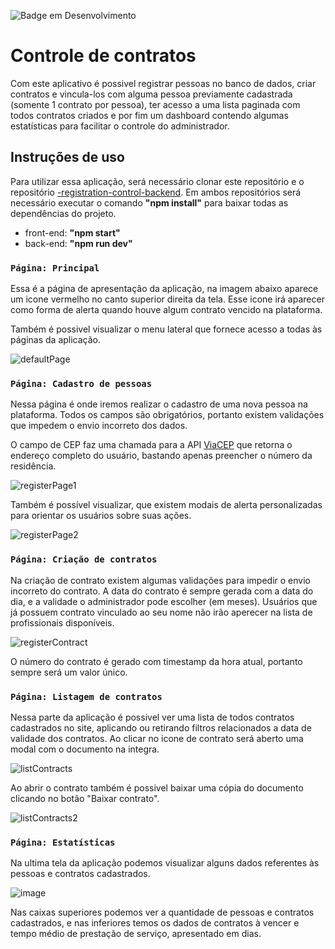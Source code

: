 ![Badge em Desenvolvimento](http://img.shields.io/static/v1?label=STATUS&message=FINALIZADO&color=GREEN&style=for-the-badge)


# Controle de contratos

Com este aplicativo é possivel registrar pessoas no banco de dados, criar contratos e vincula-los com alguma pessoa previamente cadastrada (somente 1 contrato por pessoa), ter acesso a uma lista paginada com todos contratos criados e por fim um dashboard contendo algumas estatísticas para facilitar o controle do administrador.

## Instruções de uso

Para utilizar essa aplicação, será necessário clonar este repositório e o repositório <a href="https://github.com/Abiscula/-registration-control-backend">-registration-control-backend</a>. Em ambos repositórios será necessário executar o comando <b>"npm install"</b> para baixar todas as dependências do projeto.
<ul>
  <li>front-end: <b>"npm start"</b></li>
  <li>back-end: <b>"npm run dev"</b></li>
</ul>

### `Página: Principal`

Essa é a página de apresentação da aplicação, na imagem abaixo aparece um icone vermelho no canto superior direita da tela. Esse icone irá aparecer como forma de alerta quando houve algum contrato vencido na plataforma.

Também é possivel visualizar o menu lateral que fornece acesso a todas às páginas da aplicação.

![defaultPage](https://user-images.githubusercontent.com/85578784/174488400-b01371ea-2286-40f5-a50e-574f96c78fed.gif)


### `Página: Cadastro de pessoas`

Nessa página é onde iremos realizar o cadastro de uma nova pessoa na plataforma. Todos os campos são obrigatórios, portanto existem validações que impedem o envio incorreto dos dados.

O campo de CEP faz uma chamada para a API <a href="https://viacep.com.br/">ViaCEP</a> que retorna o endereço completo do usuário, bastando apenas preencher o número da residência.

![registerPage1](https://user-images.githubusercontent.com/85578784/174488607-a65dd9f5-f553-4fcc-9ece-f8808ccf2a66.gif)

Também é possível visualizar, que existem modais de alerta personalizadas para orientar os usuários sobre suas ações.

![registerPage2](https://user-images.githubusercontent.com/85578784/174488943-b0a576e8-7501-4cd7-85ba-0bf13de3d646.gif)


### `Página: Criação de contratos`

Na criação de contrato existem algumas validações para impedir o envio incorreto do contrato. A data do contrato é sempre gerada com a data do dia, e a validade o administrador pode escolher (em meses). Usuários que já possuem contrato vinculado ao seu nome não irão aperecer na lista de profissionais disponíveis.

![registerContract](https://user-images.githubusercontent.com/85578784/174489706-d460ae1c-2be4-49f4-b51a-e0c4064f640d.gif)

O número do contrato é gerado com timestamp da hora atual, portanto sempre será um valor único.


### `Página: Listagem de contratos`

Nessa parte da aplicação é possivel ver uma lista de todos contratos cadastrados no site, aplicando ou retirando filtros relacionados a data de validade dos contratos.
Ao clicar no icone de contrato será aberto uma modal com o documento na integra.

![listContracts](https://user-images.githubusercontent.com/85578784/174489896-b5a1add4-41c1-4799-8ad4-0afde2a7ab38.gif)

Ao abrir o contrato também é possivel baixar uma cópia do documento clicando no botão "Baixar contrato".

![listContracts2](https://user-images.githubusercontent.com/85578784/174490007-713e13eb-b875-4818-b54e-9d2b59d5ab0d.gif)


### `Página: Estatísticas`

Na ultima tela da aplicação podemos visualizar alguns dados referentes às pessoas e contratos cadastrados.

![image](https://user-images.githubusercontent.com/85578784/174490107-9f8353fa-6b23-4ef7-8b6a-3a62ea3811e7.png)

Nas caixas superiores podemos ver a quantidade de pessoas e contratos cadastrados, e nas inferiores temos os dados de contratos à vencer e tempo médio de prestação de serviço, apresentado em dias.



